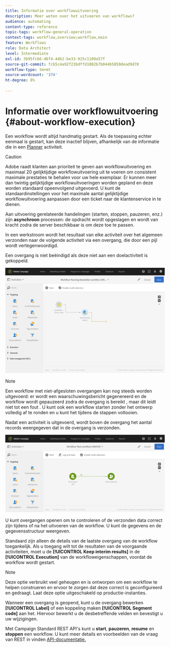 ```yaml
---
title: Informatie over workflowuitvoering
description: Meer weten over het uitvoeren van workflows?
audience: automating
content-type: reference
topic-tags: workflow-general-operation
context-tags: workflow,overview;workflow,main
feature: Workflows
role: Data Architect
level: Intermediate
exl-id: 3b95fc66-d6f4-44b2-be33-925c1109a57f
source-git-commit: fcb5c4a92f23bdffd1082b7b044b5859dead9d70
workflow-type: tm+mt
source-wordcount: '374'
ht-degree: 8%

---
```


# Informatie over workflowuitvoering {#about-workflow-execution}

Een workflow wordt altijd handmatig gestart. Als de toepassing echter eenmaal is gestart, kan deze inactief blijven, afhankelijk van de informatie die in een [Planner](../../automating/using/scheduler.md) activiteit.

>[!CAUTION]
>
> Adobe raadt klanten aan prioriteit te geven aan workflowuitvoering en maximaal 20 gelijktijdige workflowuitvoering uit te voeren om consistent maximale prestaties te behalen voor uw hele exemplaar. Er kunnen meer dan twintig gelijktijdige workflowuitvoeringen worden gepland en deze worden standaard opeenvolgend uitgevoerd. U kunt de standaardinstellingen voor het maximale aantal gelijktijdige workflowuitvoering aanpassen door een ticket naar de klantenservice in te dienen.

Aan uitvoering gerelateerde handelingen (starten, stoppen, pauzeren, enz.) zijn **asynchroon** processen: de opdracht wordt opgeslagen en wordt van kracht zodra de server beschikbaar is om deze toe te passen.

In een werkstroom wordt het resultaat van elke activiteit over het algemeen verzonden naar de volgende activiteit via een overgang, die door een pijl wordt vertegenwoordigd.

Een overgang is niet beëindigd als deze niet aan een doelactiviteit is gekoppeld.

![](assets/wkf_execution_1.png)

>[!NOTE]
>
>Een workflow met niet-afgesloten overgangen kan nog steeds worden uitgevoerd: er wordt een waarschuwingsbericht gegenereerd en de workflow wordt gepauzeerd zodra de overgang is bereikt , maar dit leidt niet tot een fout . U kunt ook een workflow starten zonder het ontwerp volledig af te ronden en u kunt het tijdens de stappen voltooien.

Nadat een activiteit is uitgevoerd, wordt boven de overgang het aantal records weergegeven dat in de overgang is verzonden.

![](assets/wkf_transition_count.png)

U kunt overgangen openen om te controleren of de verzonden data correct zijn tijdens of na het uitvoeren van de workflow. U kunt de gegevens en de gegevensstructuur weergeven.

Standaard zijn alleen de details van de laatste overgang van de workflow toegankelijk. Als u toegang wilt tot de resultaten van de voorgaande activiteiten, moet u de **[!UICONTROL Keep interim results]** in de **[!UICONTROL Execution]** van de workfloweigenschappen, voordat de workflow wordt gestart.

>[!NOTE]
>
>Deze optie verbruikt veel geheugen en is ontworpen om een workflow te helpen construeren en ervoor te zorgen dat deze correct is geconfigureerd en gedraagt. Laat deze optie uitgeschakeld op productie-instanties.

Wanneer een overgang is geopend, kunt u de overgang bewerken **[!UICONTROL Label]** of een koppeling maken **[!UICONTROL Segment code]** aan het. Hiervoor bewerkt u de desbetreffende velden en bevestigt u uw wijzigingen.

Met Campaign Standard REST API&#39;s kunt u **start**, **pauzeren**, **resume** en **stoppen** een workflow. U kunt meer details en voorbeelden van de vraag van REST in vinden [API-documentatie.](../../api/using/controlling-a-workflow.md)
